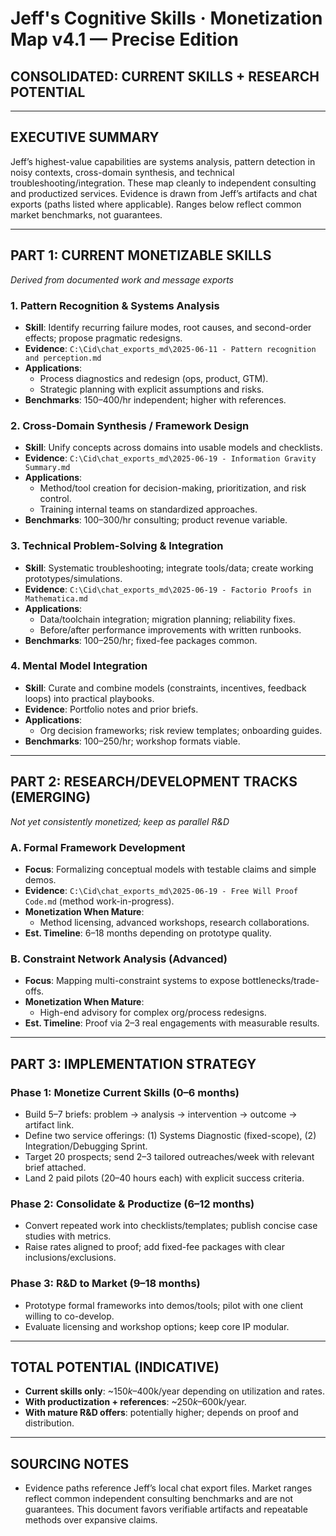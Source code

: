 # Jeff's Cognitive Skills · Monetization Map v4.1 — Precise Edition
## **CONSOLIDATED: CURRENT SKILLS + RESEARCH POTENTIAL**

---

## **EXECUTIVE SUMMARY**

Jeff’s highest-value capabilities are systems analysis, pattern detection in noisy contexts, cross-domain synthesis, and technical troubleshooting/integration. These map cleanly to independent consulting and productized services. Evidence is drawn from Jeff’s artifacts and chat exports (paths listed where applicable). Ranges below reflect common market benchmarks, not guarantees.

---

## **PART 1: CURRENT MONETIZABLE SKILLS**
*Derived from documented work and message exports*

### **1. Pattern Recognition & Systems Analysis**
- **Skill**: Identify recurring failure modes, root causes, and second-order effects; propose pragmatic redesigns.
- **Evidence**: `C:\Cid\chat_exports_md\2025-06-11 - Pattern recognition and perception.md`
- **Applications**:
  - Process diagnostics and redesign (ops, product, GTM).
  - Strategic planning with explicit assumptions and risks.
- **Benchmarks**: $150–$400/hr independent; higher with references.

### **2. Cross-Domain Synthesis / Framework Design**
- **Skill**: Unify concepts across domains into usable models and checklists.
- **Evidence**: `C:\Cid\chat_exports_md\2025-06-19 - Information Gravity Summary.md`
- **Applications**:
  - Method/tool creation for decision-making, prioritization, and risk control.
  - Training internal teams on standardized approaches.
- **Benchmarks**: $100–$300/hr consulting; product revenue variable.

### **3. Technical Problem-Solving & Integration**
- **Skill**: Systematic troubleshooting; integrate tools/data; create working prototypes/simulations.
- **Evidence**: `C:\Cid\chat_exports_md\2025-06-19 - Factorio Proofs in Mathematica.md`
- **Applications**:
  - Data/toolchain integration; migration planning; reliability fixes.
  - Before/after performance improvements with written runbooks.
- **Benchmarks**: $100–$250/hr; fixed-fee packages common.

### **4. Mental Model Integration**
- **Skill**: Curate and combine models (constraints, incentives, feedback loops) into practical playbooks.
- **Evidence**: Portfolio notes and prior briefs.
- **Applications**:
  - Org decision frameworks; risk review templates; onboarding guides.
- **Benchmarks**: $100–$250/hr; workshop formats viable.

---

## **PART 2: RESEARCH/DEVELOPMENT TRACKS (EMERGING)**
*Not yet consistently monetized; keep as parallel R&D*

### **A. Formal Framework Development**
- **Focus**: Formalizing conceptual models with testable claims and simple demos.
- **Evidence**: `C:\Cid\chat_exports_md\2025-06-19 - Free Will Proof Code.md` (method work-in-progress).
- **Monetization When Mature**:
  - Method licensing, advanced workshops, research collaborations.
- **Est. Timeline**: 6–18 months depending on prototype quality.

### **B. Constraint Network Analysis (Advanced)**
- **Focus**: Mapping multi-constraint systems to expose bottlenecks/trade-offs.
- **Monetization When Mature**:
  - High-end advisory for complex org/process redesigns.
- **Est. Timeline**: Proof via 2–3 real engagements with measurable results.

---

## **PART 3: IMPLEMENTATION STRATEGY**

### **Phase 1: Monetize Current Skills (0–6 months)**
- Build 5–7 briefs: problem → analysis → intervention → outcome → artifact link.
- Define two service offerings: (1) Systems Diagnostic (fixed-scope), (2) Integration/Debugging Sprint.
- Target 20 prospects; send 2–3 tailored outreaches/week with relevant brief attached.
- Land 2 paid pilots (20–40 hours each) with explicit success criteria.

### **Phase 2: Consolidate & Productize (6–12 months)**
- Convert repeated work into checklists/templates; publish concise case studies with metrics.
- Raise rates aligned to proof; add fixed-fee packages with clear inclusions/exclusions.

### **Phase 3: R&D to Market (9–18 months)**
- Prototype formal frameworks into demos/tools; pilot with one client willing to co-develop.
- Evaluate licensing and workshop options; keep core IP modular.

---

## **TOTAL POTENTIAL (INDICATIVE)**
- **Current skills only**: ~$150k–$400k/year depending on utilization and rates.
- **With productization + references**: ~$250k–$600k/year.
- **With mature R&D offers**: potentially higher; depends on proof and distribution.

---

## **SOURCING NOTES**
- Evidence paths reference Jeff’s local chat export files. Market ranges reflect common independent consulting benchmarks and are not guarantees. This document favors verifiable artifacts and repeatable methods over expansive claims.